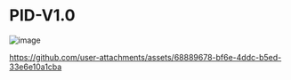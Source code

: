 # PID-V1.0
![image](https://github.com/user-attachments/assets/05e2eb65-114e-44e2-bac2-63989cc0b758)

https://github.com/user-attachments/assets/68889678-bf6e-4ddc-b5ed-33e6e10a1cba

